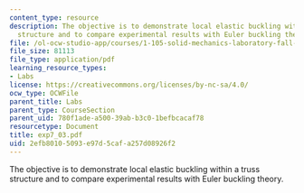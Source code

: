 ```yaml
---
content_type: resource
description: The objective is to demonstrate local elastic buckling within a truss
  structure and to compare experimental results with Euler buckling theory.
file: /ol-ocw-studio-app/courses/1-105-solid-mechanics-laboratory-fall-2003/2efb80105093e97d5cafa257d08926f2_exp7_03.pdf
file_size: 81113
file_type: application/pdf
learning_resource_types:
- Labs
license: https://creativecommons.org/licenses/by-nc-sa/4.0/
ocw_type: OCWFile
parent_title: Labs
parent_type: CourseSection
parent_uid: 780f1ade-a500-39ab-b3c0-1befbcacaf78
resourcetype: Document
title: exp7_03.pdf
uid: 2efb8010-5093-e97d-5caf-a257d08926f2
---
```

The objective is to demonstrate local elastic buckling within a truss structure and to compare experimental results with Euler buckling theory.